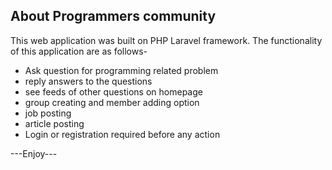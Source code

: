 
## About Programmers community
This web application was built on PHP Laravel framework. The functionality of this application are as follows-
- Ask question for programming related problem
- reply answers to the questions
- see feeds of other questions on homepage
- group creating and member adding option
- job posting
- article posting
- Login or registration required before any action

---Enjoy---


